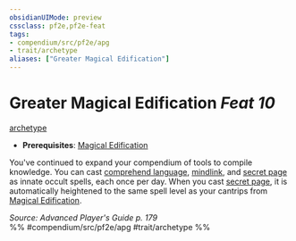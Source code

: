 ```yaml
---
obsidianUIMode: preview
cssclass: pf2e,pf2e-feat
tags:
- compendium/src/pf2e/apg
- trait/archetype
aliases: ["Greater Magical Edification"]
---
```

# Greater Magical Edification  *Feat 10*  
[archetype](archetype.md "Archetype Feat Trait")  

- **Prerequisites**: [Magical Edification](magical-edification-apg.md)

You've continued to expand your compendium of tools to compile knowledge. You can cast [comprehend language](comprehend-language.md), [mindlink](mindlink.md), and [secret page](secret-page.md) as innate occult spells, each once per day. When you cast [secret page](secret-page.md), it is automatically heightened to the same spell level as your cantrips from [Magical Edification](magical-edification-apg.md).

*Source: Advanced Player's Guide p. 179*  
%% #compendium/src/pf2e/apg #trait/archetype %%
